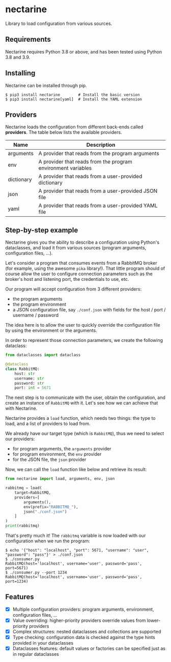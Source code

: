 # nectarine

Library to load configuration from various sources.

## Requirements

Nectarine requires Python 3.8 or above, and has been tested using Python 3.8 and 3.9.

## Installing

Nectarine can be installed through pip.

``` console
$ pip3 install nectarine        # Install the basic version
$ pip3 install nectarine[yaml]  # Install the YAML extension
```

## Providers

Nectarine loads the configuration from different back-ends called **providers**. The table below lists the available
providers.

| Name       | Description                                                  |
| ---------- | ------------------------------------------------------------ |
| arguments  | A provider that reads from the program arguments             |
| env        | A provider that reads from the program environment variables |
| dictionary | A provider that reads from a user-provided dictionary        |
| json       | A provider that reads from a user-provided JSON file         |
| yaml       | A provider that reads from a user-provided YAML file         |

## Step-by-step example

Nectarine gives you the ability to describe a configuration using Python's dataclasses, and load it from various
sources (program arguments, configuration files, ...).

Let's consider a program that consumes events from a RabbitMQ broker (for example, using the awesome `pika` library!).
That little program should of course allow the user to configure connection parameters such as the broker's host and
listening port, the credentials to use, etc.

Our program will accept configuration from 3 different providers:
- the program arguments
- the program environment
- a JSON configuration file, say `./conf.json` with fields for the host / port / username / password

The idea here is to allow the user to quickly override the configuration file by using the environment or the arguments.

In order to represent those connection parameters, we create the following dataclass:

```python
from dataclasses import dataclass

@dataclass
class RabbitMQ:
    host: str
    username: str
    password: str
    port: int = 5671
```

The next step is to communicate with the user, obtain the configuration, and create an instance of `RabbitMQ`
with it. Let's see how we can achieve that with Nectarine.

Nectarine provides a `load` function, which needs two things: the type to load, and a list of providers to load from.

We already have our target type (which is `RabbitMQ`), thus we need to select our providers:
- for program arguments, the `arguments` provider
- for program environment, the `env` provider
- for the JSON file, the `json` provider

Now, we can call the `load` function like below and retrieve its result:

```python
from nectarine import load, arguments, env, json

rabbitmq = load(
    target=RabbitMQ,
    providers=[
        arguments(),
        env(prefix="RABBITMQ_"),
        json("./conf.json")
    ]
)
print(rabbitmq)
```

That's pretty much it! The `rabbitmq` variable is now loaded with our configuration when we run the program:
```
$ echo '{"host": "localhost", "port": 5671, "username": "user", "password": "pass"}' > ./conf.json
$ ./consumer.py
RabbitMQ(host='localhost', username='user', password='pass', port=5671)
$ ./consumer.py --port 1234
RabbitMQ(host='localhost', username='user', password='pass', port=1234)
```

## Features

- [x] Multiple configuration providers: program arguments, environment, configuration files, ...
- [x] Value overriding: higher-priority providers override values from lower-priority providers
- [x] Complex structures: nested dataclasses and collections are supported
- [x] Type checking: configuration data is checked against the type hints provided in your dataclasses
- [x] Dataclasses features: default values or factories can be specified just as in regular dataclasses
